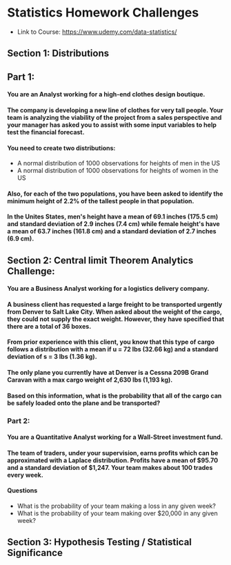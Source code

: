 # Statistics Homework Challenges
- Link to Course: https://www.udemy.com/data-statistics/

## Section 1: Distributions
## Part 1:

#### You are an Analyst working for a high-end clothes design boutique. 
#### The company is developing a new line of clothes for very tall people. Your team is analyzing the viability of the project from a sales perspective and your manager has asked you to assist with some input variables to help test the financial forecast.
#### You need to create two distributions:
- A normal distribution of 1000 observations for heights of men in the US
- A normal distribution of 1000 observations for heights of women in the US
#### Also, for each of the two populations, you have been asked to identify the minimum height of 2.2% of the tallest people in that population.
#### In the Unites States, men's height have a mean of 69.1 inches (175.5 cm) and standard deviation of 2.9 inches (7.4 cm) while female height's have a mean of 63.7 inches (161.8 cm) and a standard deviation of 2.7 inches (6.9 cm). 

## Section 2: Central limit Theorem Analytics Challenge:
#### You are a Business Analyst working for a logistics delivery company. 
#### A business client has requested a large freight to be transported urgently from Denver to Salt Lake City. When asked about the weight of the cargo, they could not supply the exact weight. However, they have specified that there are a total of 36 boxes.
#### From prior experience with this client, you know that this type of cargo follows a distribution with a mean if u = 72 lbs (32.66 kg) and a standard deviation of s = 3 lbs (1.36 kg). 
#### The only plane you currently have at Denver is a Cessna 209B Grand Caravan with a max cargo weight of 2,630 lbs (1,193 kg).
#### Based on this information, what is the probability that all of the cargo can be safely loaded onto the plane and be transported?

### Part 2:
#### You are a Quantitative Analyst working for a Wall-Street investment fund.
#### The team of traders, under your supervision, earns profits which can be approximated with a Laplace distribution. Profits have a mean of $95.70 and a standard deviation of $1,247. Your team makes about 100 trades every week. 
#### Questions
- What is the probability of your team making a loss in any given week?
- What is the probability of your team making over $20,000 in any given week?

## Section 3: Hypothesis Testing / Statistical Significance